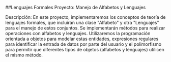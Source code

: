 ##Lenguajes Formales
Proyecto: Manejo de Alfabetos y Lenguajes

Descripción:
En este proyecto, implementaremos los conceptos de teoría de lenguajes formales, que incluirán una clase "Alfabeto" y otra "Lenguajes" para el manejo de estos conjuntos. Se implementarán métodos para realizar operaciones con alfabetos y lenguajes.
Utilizaremos la programación orientada a objetos para modelar estas entidades, expresiones regulares para identificar la entrada de datos por parte del usuario y el polimorfismo para permitir que diferentes tipos de objetos (alfabetos y lenguajes) utilicen el mismo método.
